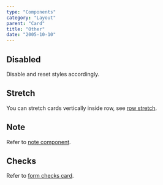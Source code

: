 ```yaml
---
type: "Components"
category: "Layout"
parent: "Card"
title: "Other"
date: "2005-10-10"
---
```


## Disabled

Disable and reset styles accordingly.

<demo>
  <demoinline src="demos/components/card/disabled">
  </demoinline>
</demo>

## Stretch

You can stretch cards vertically inside row, see [row stretch](/components/row/other#stretch).

## Note

Refer to [note component](/components/note).

## Checks

Refer to [form checks card](/components/form/other#checks-card).
